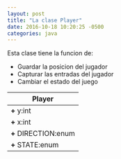 ```yaml
---
layout: post
title: "La clase Player"
date: 2016-10-18 10:20:25 -0500
categories: java
---
```


Esta clase tiene la funcion de:

 * Guardar la posicion del jugador
 * Capturar las entradas del jugador
 * Cambiar el estado del juego

<table>
	<thead>
		<th>Player</th>
	</thead>
	<tr>
		<td><strong>+</strong> y:int</td>
	</tr>
	<tr>
		<td><strong>+</strong> x:int</td>
	</tr>
	<tr>
		<td><strong>+</strong> DIRECTION:enum</td>
	</tr>
	<tr>
		<td><strong>+</strong> STATE:enum</td>
	</tr>
</table>


